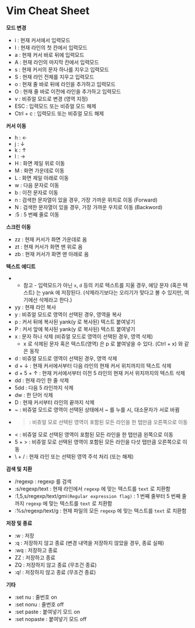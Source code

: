 # Vim Cheat Sheet
__모드 변경__
- i : 현재 커서에서 입력모드
- I : 현재 라인의 첫 칸에서 입력모드
- a : 현재 커서 바로 뒤에 입력모드
- A : 현재 라인의 마지막 칸에서 입력모드
- s : 현재 커서의 문자 하나를 지우고 입력모드
- S : 현재 라인 전체를 지우고 입력모드
- o : 현재 줄 바로 뒤에 라인을 추가하고 입력모드
- O : 현재 줄 바로 이전에 라인을 추가하고 입력모드
- v : 비쥬얼 모드로 변경 (영역 지정)
- ESC : 입력모드 또는 비쥬얼 모드 해제
- Ctrl + c : 입력모드 또는 비쥬얼 모드 해제

__커서 이동__
- h : ←
- j : ↓
- k : ↑
- l : →
- H : 화면 제일 위로 이동
- M : 화면 가운데로 이동
- L : 화면 제일 아래로 이동
- w : 다음 문자로 이동
- b : 이전 문자로 이동
- n : 검색한 문자열이 있을 경우, 가장 가까운 위치로 이동 (Forward)
- N : 검색한 문자열이 있을 경우, 가장 가까운 우치로 이동 (Backword)
- :5 : 5 번째 줄로 이동

__스크린 이동__
- zz : 현재 커서가 화면 가운데로 옴
- zt  : 현재 커서가 화면 맨 위로 옴
- zb : 현재 커서가 화면 맨 아래로 옴

__텍스트 에디트__
- * 참고 - 입력모드가 아닌 `x`, `d` 등의 키로 텍스트를 지울 경우, 에당 문자 (혹은 텍스트) 는 yank 에 저장된다. (삭제라기보다는 오리기가 맞다고 볼 수 있지만, 여기에선 삭제라고 한다.)
- yy : 현재 라인 복사
- y : 비쥬얼 모드로 영역이 선택된 경우, 영역을 복사
- p : 커서 뒤에 복사된 yank(y 로 복사된) 텍스트 붙여넣기
- P : 커서 앞에 복사된 yank(y 로 복사된) 텍스트 붙여넣기
- x : 문자 하나 삭제 (비쥬얼 모드로 영역이 선택된 경우, 영역 삭제)
  - x 로 삭제된 문자 혹은 텍스트(영역) 은 p 로 붙여넣을 수 있다. (Ctrl + x) 와 같은 동작
- d : 비쥬얼 모드로 영역이 선택된 경우, 영역 삭제
- d + ↓ : 현재 커서에서부터 다음 라인의 현재 커서 위치까지의 텍스트 삭제
- d + 5 + ↑ : 현재 커서에서부터 이전 5 라인의 현재 커서 위치까지의 텍스트 삭제
- dd :  현재 라인 한 줄 삭제
- 5dd : 다음 5 라인까지 삭제
- dw : 한 단어 삭제
- D : 현재 커서부터 라인의 끝까지 삭제
- ~ : 비쥬얼 모드로 영역이 선택된 상태에서 ~ 를 누를 시, 대소문자가 서로 바뀜
- > : 비쥬얼 모로 선택된 영역이 포함된 모든 라인을 한 탭만큼 오른쪽으로 이동
- < : 비쥬얼 모로 선택된 영역이 포함된 모든 라인을 한 탭만큼 왼쪽으로 이동
- 5 + > : 비쥬얼 모로 선택된 영역이 포함된 모든 라인을 다섯 탭만큼 오른쪽으로 이동
- \ + / : 현재 라인 또는 선택된 영역 주석 처리 (또는 해제)

__검색 및 치환__
- /regexp : regexp 를 검색
- :s/regexp/text : 현재 라인에서 `regexp` 에 맞는 텍스트를 `text` 로 치환함
- :1,5,s/regexp/text/gmi`(Regular expression flag)` : 1 번째 줄부터 5 번째 줄까지 `regexp` 에 맞는 텍스트를 `text` 로 치환함
- :%s/regexp/text/g : 현재 파일의 모든 `regexp` 에 맞는 텍스트를 `text` 로 치환함

__저장 및 종료__
- :w : 저장
- :q : 저장하지 않고 종료 (변경 내역을 저장하지 않았을 경우, 종료 실패)
- :wq : 저장하고 종료
- ZZ : 저장하고 종료
- ZQ : 저장하지 않고 종료 (무조건 종료)
- :q! : 저장하지 않고 종료 (무조건 종료)

__기타__
- :set nu : 줄번호 on
- :set nonu : 줄번호 off
- :set paste : 붙여넣기 모드 on
- :set nopaste : 붙여넣기 모드 off

